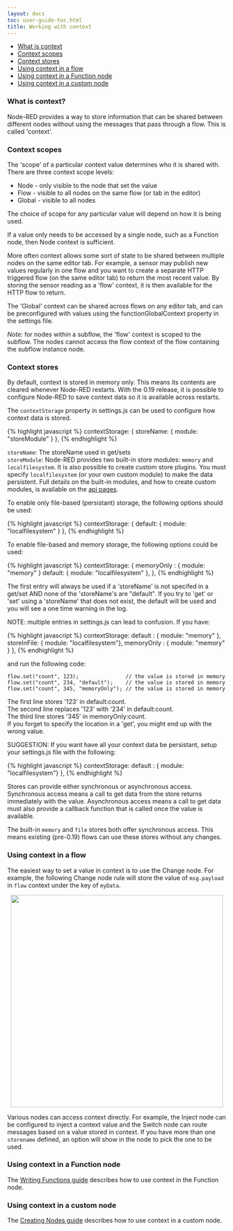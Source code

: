```yaml
---
layout: docs
toc: user-guide-toc.html
title: Working with context
---
```


 - [What is context](#what-is-context)
 - [Context scopes](#context-scopes)
 - [Context stores](#context-stores)
 - [Using context in a flow](#using-context-in-a-flow)
 - [Using context in a Function node](#using-context-in-a-function-node)
 - [Using context in a custom node](#using-context-in-a-custom-node)

### What is context?

Node-RED provides a way to store information that can be shared between different
nodes without using the messages that pass through a flow. This is called 'context'.

### Context scopes

The 'scope' of a particular context value determines who it is shared with. There
are three context scope levels:

 - Node - only visible to the node that set the value
 - Flow - visible to all nodes on the same flow (or tab in the editor)
 - Global - visible to all nodes

The choice of scope for any particular value will depend on how it is being used.

If a value only needs to be accessed by a single node, such as a Function node, then Node context is sufficient.

More often context allows some sort of state to be shared between multiple nodes on the same editor tab. For 
example, a sensor may publish new values regularly in one flow and you want to create a separate HTTP triggered 
flow (on the same editor tab) to return the most recent value. By storing the sensor reading as a 'flow' context, 
it is then available for the HTTP flow to return.

The 'Global' context can be shared across flows on any editor tab, and can be preconfigured with values using 
the functionGlobalContext property in the settings file.

<div class="doc-callout"><em>Note</em>: for nodes within a subflow, the 'flow' context is scoped to the 
 subflow. The nodes cannot access the flow context of the flow containing the subflow instance node.
</div>


### Context stores

By default, context is stored in memory only. This means its contents are cleared whenever Node-RED 
restarts. With the 0.19 release, it is possible to configure Node-RED to save context data so it is 
available across restarts.

The `contextStorage` property in settings.js can be used to configure how context data is stored.

{% highlight javascript %}
contextStorage: {
   storeName: {
       module: "storeModule"
   }
},
{% endhighlight %}

`storeName`: The storeName used in get/sets<br>
`storeModule`: Node-RED provides two built-in store modules: `memory` and `localfilesystem`. It is also possible 
to create custom store plugins. You must specify `localfilesystem` (or your own custom module) to make the data 
persistent. Full details on the built-in modules, and how to create custom modules, is available on the 
[api pages](../api/context/).

To enable only file-based (persistant) storage, the following options should be used:

{% highlight javascript %}
contextStorage: {
   default: {
       module: "localfilesystem"
   }
},
{% endhighlight %}

To enable file-based and memory storage, the following options could be used:

{% highlight javascript %}
contextStorage: {
   memoryOnly : { module: "memory" }
   default: { module: "localfilesystem" },
},
{% endhighlight %}

The first entry will always be used if a 'storeName' is not specifed in a get/set AND none of the 'storeName's 
are "default". If you try to 'get' or 'set' using a 'storeName' that does not exist, the default will be used 
and you will see a one time warning in the log.

NOTE: multiple entries in settings.js can lead to confusion. If you have:

{% highlight javascript %}
contextStorage: 
  default    : { module: "memory" },
  storeInFile: { module: "localfilesystem"},
  memoryOnly : { module: "memory" }
},
{% endhighlight %}

and run the following code:

	flow.set("count", 123);               // the value is stored in memory
	flow.set("count", 234, "default");    // the value is stored in memory
	flow.set("count", 345, "memoryOnly"); // the value is stored in memory

The first line stores '123' in default:count.<br>
The second line replaces '123' with '234' in default:count.<br>
The third line stores '345' in memoryOnly:count.<br>
If you forget to specify the location in a 'get', you might end up with the wrong value.

SUGGESTION: If you want have all your context data be persistant, setup your settings.js file with the following:

{% highlight javascript %}
contextStorage: 
 	default    : { module: "localfilesystem"}
},
{% endhighlight %}

Stores can provide either synchronous or asynchronous access. Synchronous access
means a call to get data from the store returns immediately with the value. Asynchronous
access means a call to get data must also provide a callback function that is called
once the value is available.

The built-in `memory` and `file` stores both offer synchronous access. This means
existing (pre-0.19) flows can use these stores without any changes.

### Using context in a flow

The easiest way to set a value in context is to use the Change node. For example,
the following Change node rule will store the value of `msg.payload` in `flow` context
under the key of `myData`. 

<div style="text-align: center"><img src="/docs/user-guide/images/context_change.png" width="488px"></div>

Various nodes can access context directly. For example, the Inject node can be configured
to inject a context value and the Switch node can route messages based on a value
stored in context. If you have more than one `storename` defined, an option will show 
in the node to pick the one to be used.

### Using context in a Function node

The [Writing Functions guide](../writing-functions#storing-data) describes
how to use context in the Function node.

### Using context in a custom node

The [Creating Nodes guide](/docs/creating-nodes/context) describes how to use context in a custom node.
